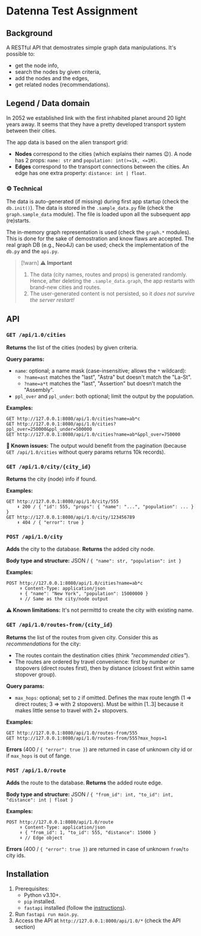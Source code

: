 # Datenna Test Assignment



## Background

A RESTful API that demostrates simple graph data manipulations. It's possible to:
- get the node info,
- search the nodes by given criteria,
- add the nodes and the edges,
- get related nodes (recommendations).



## Legend / Data domain

In 2052 we established link with the first inhabited planet around 20 light years away.
It seems that they have a pretty developed transport system between their cities.

The app data is based on the alien transport grid:
- **Nodes** correspond to the cities (which explains their names 😉).
  A node has 2 props: `name: str` and `population: int(>=1k, <=1M)`.
- **Edges** correspond to the transport connections between the cities.
  An edge has one extra property: `distance: int | float`.

### ⚙️ Technical

The data is auto-generated (if missing) during first app startup (check the `db.init()`).
The data is stored in the `.sample_data.py` file (check the `graph.sample_data` module).
The file is loaded upon all the subsequent app (re)starts.

The in-memory graph representation is used (check the `graph.*` modules).
This is done for the sake of demostration and know flaws are accepted.
The real graph DB (e.g., Neo4J) can be used; check the implementation of the `db.py` and the `api.py`.

> [!warn] **⚠️ Important**
> 1. The data (city names, routes and props) is generated randomly.
>    Hence, after deleting the `.sample_data.graph`, the app restarts
>    with brand-new cities and routes.
> 1. The user-generated content is not persisted,
>    so it _does not survive the server restart!_



## API


### `GET /api/1.0/cities`

**Returns** the list of the cities (nodes) by given criteria.

**Query params:**
- `name`: optional; a name mask (case-insensitive; allows the `*` wildcard):
   - `?name=ast` matches the "last", "Astra" but doesn't match the "La-St".
   - `?name=a*t` matches the "last", "Assertion" but doesn't match the "Assembly".
- `ppl_over` and `ppl_under`: both optional; limit the output by the population.

**Examples:**
```
GET http://127.0.0.1:8080/api/1.0/cities?name=ab*c
GET http://127.0.0.1:8080/api/1.0/cities?ppl_over=250000&ppl_under=500000
GET http://127.0.0.1:8080/api/1.0/cities?name=ab*&ppl_over=750000
```

**🐞 Known issues:**
The output would benefit from the pagination
(because `GET /api/1.0/cities` without query params returns 10k records).


### `GET /api/1.0/city/{city_id}`

**Returns** the city (node) info if found.

**Examples:**
```
GET http://127.0.0.1:8080/api/1.0/city/555
    ⬇️ 200 / { "id": 555, "props": { "name": "...", "population": ... } }
GET http://127.0.0.1:8080/api/1.0/city/123456789
    ⬇️ 404 / { "error": true }
```


### `POST /api/1.0/city`

**Adds** the city to the database.
**Returns** the added city node.

**Body type and structure:** JSON / `{ "name": str, "population": int }`

**Examples:**
```
POST http://127.0.0.1:8080/api/1.0/cities?name=ab*c
     ⬆️ Content-Type: application/json
     ⬆️ { "name": "New York", "population": 15000000 }
     ⬇️ // Same as the city/node output
```

**⚠️ Known limitations:** It's not permittd to create the city with existing name.


### `GET /api/1.0/routes-from/{city_id}`

**Returns** the list of the routes from given city.
Consider this as _recommendations_ for the city:
- The routes contain the destination cities (think _"recommended cities"_).
- The routes are ordered by travel convenience:
  first by number or stopovers (direct routes first),
  then by distance (closest first within same stopover group).

**Query params:**
- `max_hops`: optional; set to `2` if omitted.
  Defines the max route length (1 => direct routes; 3 => with 2 stopovers).
  Must be within [1..3] because it makes little sense to travel with 2+ stopovers.

**Examples:**
```
GET http://127.0.0.1:8080/api/1.0/routes-from/555
GET http://127.0.0.1:8080/api/1.0/routes-from/555?max_hops=1
```

**Errors** (400 / `{ "error": true }`) are returned in case of unknown city id
or if `max_hops` is out of fange.


### `POST /api/1.0/route`

**Adds** the route to the database.
**Returns** the added route edge.

**Body type and structure:** JSON / `{ "from_id": int, "to_id": int, "distance": int | float }`

**Examples:**
```
POST http://127.0.0.1:8080/api/1.0/route
     ⬆️ Content-Type: application/json
     ⬆️ { "from_id": 1, "to_id": 555, "distance": 15000 }
     ⬇️ // Edge object
```

**Errors** (400 / `{ "error": true }`) are returned in case of unknown `from`/`to` city ids.


## Installation

1. Prerequisites:
   - Python v3.10+.
   - `pip` installed.
   - `fastapi` installed (follow the [instructions](https://fastapi.tiangolo.com/#installation)).
1. Run `fastapi run main.py`.
1. Access the API at `http://127.0.0.1:8000/api/1.0/*` (check the API section)

